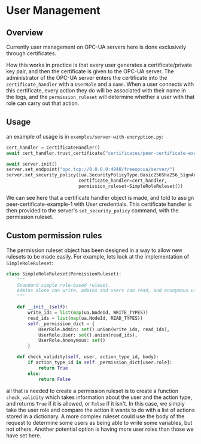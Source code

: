 # User Management
## Overview
Currently user management on OPC-UA servers here is done exclusively through certificates.

How this works in practice is that every user generates a certificate/private key pair, and then the certificate is given
to the OPC-UA server. The administrator of the OPC-UA server enters the certificate into the `certificate_handler` with a `UserRole`
and a `name`. When a user connects with this certificate, every action they do will be associated with their name in the logs,
and the `permission_ruleset` will determine whether a user with that role can carry out that action.

## Usage
an example of usage is in `examples/server-with-encryption.py`:
```python
cert_handler = CertificateHandler()
await cert_handler.trust_certificate("certificates/peer-certificate-example-1.der", user_role=UserRole.User)

await server.init()
server.set_endpoint("opc.tcp://0.0.0.0:4840/freeopcua/server/")
server.set_security_policy([ua.SecurityPolicyType.Basic256Sha256_SignAndEncrypt],
                           certificate_handler=cert_handler,
                           permission_ruleset=SimpleRoleRuleset())
```

We can see here that a certificate handler object is made, and told to assign peer-certificate-example-1 with User credentials.
This certificate handler is then provided to the server's `set_security_policy` command, with the permission ruleset. 


## Custom permission rules
The permission ruleset object has been designed in a way to allow new rulesets to be made easily. For example, lets look
at the implementation of `SimpleRoleRuleset`:
```python
class SimpleRoleRuleset(PermissionRuleset):
    """
    Standard simple role-based ruleset.
    Admins alone can write, admins and users can read, and anonymous users can't do anything.
    """

    def __init__(self):
        write_ids = list(map(ua.NodeId, WRITE_TYPES))
        read_ids = list(map(ua.NodeId, READ_TYPES))
        self._permission_dict = {
            UserRole.Admin: set().union(write_ids, read_ids),
            UserRole.User: set().union(read_ids),
            UserRole.Anonymous: set()
        }

    def check_validity(self, user, action_type_id, body):
        if action_type_id in self._permission_dict[user.role]:
            return True
        else:
            return False
```

all that is needed to create a permission ruleset is to create a function `check_validity` which takes information about
the user and the action type, and returns `True` if it is allowed, or `False` if it isn't. In this case, we simply take the
user role and compare the action it wants to do with a list of actions stored in a dictionary. A more complex ruleset could use the body
of the request to determine some users as being able to write some variables, but not others. Another potential option is 
having more user roles than those we have set here. 